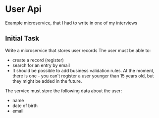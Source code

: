 # User Api
Example microservice, that I had to write in one of my interviews 

## Initial Task
Write a microservice that stores user records
The user must be able to:
* create a record (register)
* search for an entry by email
* It should be possible to add business validation rules.
At the moment, there is one - you can't register a user younger than 15 years old,
but they might be added in the future.

The service must store the following data about the user:
* name
* date of birth
* email